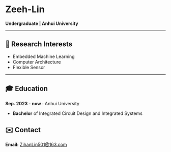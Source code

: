 # Zeeh-Lin

**Undergraduate | Anhui University**

---

## 🔬 Research Interests

- Embedded Machine Learning
- Computer Architecture
- Flexible Sensor

---

## 🎓 Education

**Sep. 2023 - now** : Anhui University
- **Bachelor** of Integrated Circuit Design and Integrated Systems

## ✉️ Contact

**Email:** [ZihanLin501@163.com](mailto:ZihanLin501@163.com)
